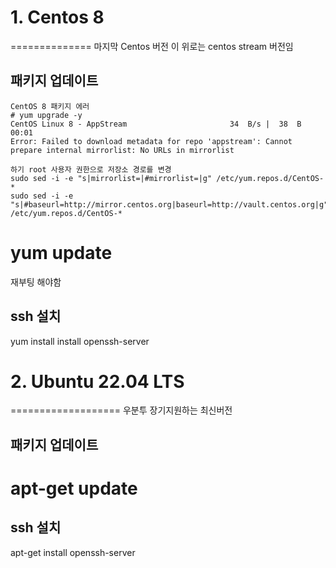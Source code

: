 # 1. Centos 8
==============
마지막 Centos 버전 이 위로는 centos stream 버전임

패키지 업데이트
---------------
```
CentOS 8 패키지 에러
# yum upgrade -y
CentOS Linux 8 - AppStream                       34  B/s |  38  B     00:01
Error: Failed to download metadata for repo 'appstream': Cannot prepare internal mirrorlist: No URLs in mirrorlist

하기 root 사용자 권한으로 저장소 경로를 변경
sudo sed -i -e "s|mirrorlist=|#mirrorlist=|g" /etc/yum.repos.d/CentOS-*
sudo sed -i -e "s|#baseurl=http://mirror.centos.org|baseurl=http://vault.centos.org|g" /etc/yum.repos.d/CentOS-*
```
# yum update

재부팅 해야함


ssh 설치
--------
yum install install openssh-server

# 2. Ubuntu 22.04 LTS
===================
우분투 장기지원하는 최신버전

패키지 업데이트
---------------

# apt-get update

ssh 설치
-------
apt-get install openssh-server
